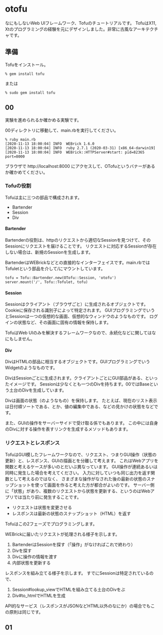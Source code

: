 # otofu

なにもしないWeb UIフレームワーク、Tofuのチュートリアルです。
TofuはX11, Xtのプログラミングの経験を元にデザインしました。非常に古風なアーキテクチャです。

## 準備

Tofuをインストール。

```
% gem install tofu
```

または

```
% sudo gem install tofu
```

## 00

実験を進められるか確かめる実験です。

00ディレクトリに移動して、main.rbを実行してください。

```
% ruby main.rb
[2020-11-13 18:00:04] INFO  WEBrick 1.6.0
[2020-11-13 18:00:04] INFO  ruby 2.7.1 (2020-03-31) [x86_64-darwin19]
[2020-11-13 18:00:04] INFO  WEBrick::HTTPServer#start: pid=82365 port=8000
```

ブラウザで http://localhost:8000 にアクセスして、OTofuというバナーがあるか確かめてください。

### Tofuの役割

Tofuは主に三つの部品で構成されます。

- Bartender
- Session
- Div

#### Bartender

Bartenderの役割は、httpのリクエストから適切なSessionを見つけて、そのSessionにリクエストを届けることです。
リクエストに対応するSessionが存在しない場合は、新規のSessionを生成します。

BartenderはWEBrickなどとの直接的なインターフェイスです。main.rbではTofuletという部品を介して/にマウントしています。

```
tofu = Tofu::Bartender.new(OTofu::Session, 'otofu')
server.mount('/', Tofu::Tofulet, tofu)
```

#### Session

Sessionはクライアント（ブラウザごと）に生成されるオブジェクトです。Cookieに保存される識別子によって特定されます。
GUIプログラミングでいうとSessionは一つの仮想的な画面、仮想的なウィンドウのようなものです。
ログインの状態など、その画面に固有の情報を保持します。

TofuはWeb UIのみを解決するフレームワークなので、永続化などに関してはなにもしません。

#### Div

DivはHTMLの部品に相当するオブジェクトです。GUIプログラミングでいうWidgetのようなものです。

DivはSessionごとに生成されます。クライアントごとにGUI部品がある、といったイメージです。
Sessionは少なくとも一つのDivを持ちます。00ではBaseという土台のDivを生成しています。

Divは画面の状態（のようなもの）を保持します。
たとえば、現在のリスト表示は日付順ソートである、とか、値の編集中である、などの見かけの状態をなどです。

また、GUIの操作をサーバーサイドで受け取る係でもあります。
この中には自身のDivに対する操作を表すリンクを生成するメソッドもあります。

### リクエストとレスポンス

TofuはGUI模したフレームワークなので、リクエスト、つまりGUI操作（状態の更新）と、レスポンス、GUIの描画とを分離して考えます。
これはWebアプリを関数と考えるケースが多いのとだいぶ異なっています。
GUI操作が連続あるいは同時に発生した場合を考えてください。
入力に対していつも同じ出力を返す関数として考えるのではなく、
さまざまな操作がなされた後の最新の状態のスナップショットを使って画面を作ると考えた方が都合がよいのです。
サーバー側に「状態」があり、複数のリクエストから状態を更新する、というのはWebアプリでは当たり前に発生することです。

- リクエストは状態を変更させる
- レスポンスは最新の状態のスナップショット（HTML）を返す

Tofuはこの2フェーズでプログラミングします。

WEBrickに届いたリクエストが処理される様子を示します。

1. BartenderはSessionを探す（「操作」がなければこれで終わり）
2. Divを探す
3. Divに操作の情報を渡す
4. 内部状態を更新する

レスポンスを組み立てる様子を示します。
すでにSessionは特定されているので、

1. Session#lookup_viewでHTMLを組み立てる土台のDivをぶ
2. Div#to_htmlでHTMLを生成

API的なサービス（レスポンスがJSONなどHTML以外のなにか）の場合でもこの原則は同じです。


## 01


